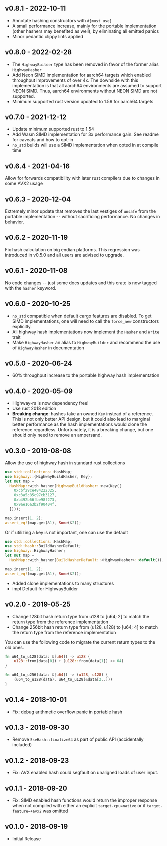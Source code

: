 ## v0.8.1 - 2022-10-11

- Annotate hashing constructors with `#[must_use]`
- A small performance increase, mainly for the portable implementation (other hashers may benefited as well), by eliminating all emitted panics
- Minor pedantic clippy lints applied

## v0.8.0 - 2022-02-28

- The `HighwayBuilder` type has been removed in favor of the former alias `HighwayHasher`
- Add Neon SIMD implementation for aarch64 targets which enabled throughput improvements of over 4x. The downside with this implementation is that all aarch64 environments are assumed to support NEON SIMD. Thus, aarch64 environments without NEON SIMD are not supported.
- Minimum supported rust version updated to 1.59 for aarch64 targets

## v0.7.0 - 2021-12-12

- Update minimum supported rust to 1.54
- Add Wasm SIMD implementation for 3x performance gain. See readme for caveats and how to opt-in
- `no_std` builds will use a SIMD implementation when opted in at compile time

## v0.6.4 - 2021-04-16

Allow for forwards compatibility with later rust compilers due to changes in some AVX2 usage

## v0.6.3 - 2020-12-04

Extremely minor update that removes the last vestiges of `unsafe` from the portable implementation -- without sacrificing performance. No changes in behavior.

## v0.6.2 - 2020-11-19

Fix hash calculation on big endian platforms. This regression was introduced in v0.5.0 and all users are advised to upgrade.

## v0.6.1 - 2020-11-08

No code changes -- just some docs updates and this crate is now tagged with the `hasher` keyword.

## v0.6.0 - 2020-10-25

- `no_std` compatible when default cargo features are disabled. To get SIMD implementations, one will need to call the `force_new` constructors explicitly.
- All highway hash implementations now implement the `Hasher` and `Write` trait
- Make `HighwayHasher` an alias to `HighwayBuilder` and recommend the use of `HighwayHasher` in documentation

## v0.5.0 - 2020-06-24

- 60% throughput increase to the portable highway hash implementation

## v0.4.0 - 2020-05-09

- Highway-rs is now dependency free!
- Use rust 2018 edition
- **Breaking change**: hashes take an owned `Key` instead of a reference. This is not only better API design, but it could also lead to marginal better performance as the hash implementations would clone the reference regardless. Unfortunately, it is a breaking change, but one should only need to remove an ampersand.

## v0.3.0 - 2019-08-08

Allow the use of highway hash in standard rust collections

```rust
use std::collections::HashMap;
use highway::{HighwayBuildHasher, Key};
let mut map =
  HashMap::with_hasher(HighwayBuildHasher::new(Key([
    0xcbf29ce484222325,
    0xc3a5c85c97cb3127,
    0xb492b66fbe98f273,
    0x9ae16a3b2f90404f,
  ])));

map.insert(1, 2);
assert_eq!(map.get(&1), Some(&2));
```

Or if utilizing a key is not important, one can use the default

```rust
use std::collections::HashMap;
use std::hash::BuildHasherDefault;
use highway::HighwayHasher;
let mut map =
  HashMap::with_hasher(BuildHasherDefault::<HighwayHasher>::default());

map.insert(1, 2);
assert_eq!(map.get(&1), Some(&2));
```

- Added clone implementations to many structures
- impl Default for HighwayBuilder

## v0.2.0 - 2019-05-25

- Change 128bit hash return type from u128 to [u64; 2] to match the return type from the reference implementation
- Change 256bit hash return type from (u128, u128) to [u64; 4] to match the return type from the reference implementation

You can use the following code to migrate the current return types to the old ones.

```rust
fn u64_to_u128(data: &[u64]) -> u128 {
    u128::from(data[0]) + (u128::from(data[1]) << 64)
}

fn u64_to_u256(data: &[u64]) -> (u128, u128) {
    (u64_to_u128(data), u64_to_u128(&data[2..]))
}
```

## v0.1.4 - 2018-10-01

- Fix: debug arithmetic overflow panic in portable hash

## v0.1.3 - 2018-09-30

- Remove `SseHash::finalize64` as part of public API (accidentally included)

## v0.1.2 - 2018-09-23

- Fix: AVX enabled hash could segfault on unaligned loads of user input.

## v0.1.1 - 2018-09-20

- Fix: SIMD enabled hash functions would return the improper response when not compiled with either an explicit `target-cpu=native` or if `target-feature=+avx2` was omitted

## v0.1.0 - 2018-09-19

- Initial Release
